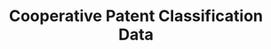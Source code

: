 ---
layout: default
bigquery: https://console.cloud.google.com/bigquery?p=patents-public-data&d=cpc&page=dataset
citation: '“Cooperative Patent Classification” by the EPO and USPTO, for public use. '
contributors: EPO, USPTO
cost: None
description: Cooperative Patent Classification Data contains the scheme and definitions
  of the Cooperative Patent Classification system for classifying patent documents.
  The CPC is the result of a partnership between the EPO and the USPTO in their joint
  effort to develop a common, internationally compatible classification system for
  technical documents, in particular patent publications, which will be used by both
  offices in the patent granting process
documentation: https://www.cooperativepatentclassification.org/cpcSchemeAndDefinitions
last_edit: 04/13/2022, 04:59:48
location: https://www.cooperativepatentclassification.org/index
maintained_by: USPTO, EPO
schema_fields:
- limitingReferences
- children
- additional_only
- ipcConcordant
- limiting_references
- glossary
- level
- symbol
- child_groups
- residual_references
- residualReferences
- informativeReferences
- synonyms
- childGroups
- titlePart
- ipc_concordant
- titleFull
- title_part
- application_references
- breakdown_code
- applicationReferences
- date_revised
- not_allocatable
- dateRevised
- definition
- informative_references
- title_full
- sizeCache
- parents
- status
- notAllocatable
- breakdownCode
shortname: cooperative_patent_classification
tags:
- patents
- science
title: Cooperative Patent Classification Data
uuid: 984374a7-16e9-4b35-9445-458daceb01bf
---